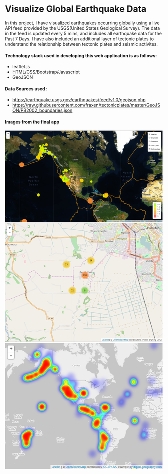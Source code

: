 # Visualize Global Earthquake Data

In this project, I have visualized earthquakes occurring globally using a live API feed provided by the USGS(United States Geological Survey). The data in the feed is updated every 5 mins, and includes all earthquake data for the Past 7 Days. I have also included an additional layer of tectonic plates to understand the relationship between tectonic plates and seismic activites.

#### Technology stack used in developing this web application is as follows:
* leaflet.js
* HTML/CSS/Bootstrap/Javascript
* GeoJSON

#### Data Sources used :
* https://earthquake.usgs.gov/earthquakes/feed/v1.0/geojson.php
* https://raw.githubusercontent.com/fraxen/tectonicplates/master/GeoJSON/PB2002_boundaries.json




#### Images from the final app
![final_app_part1.png](images/5-Advanced.png)
![final_app_part2.png](images/Cluster.png)
![final_app_part3.png](images/Heat.png)



